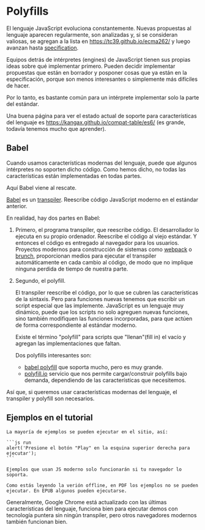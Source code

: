# Polyfills

El lenguaje JavaScript evoluciona constantemente. Nuevas propuestas al lenguaje aparecen regularmente, son analizadas y, si se consideran valiosas, se agregan a la lista en <https://tc39.github.io/ecma262/> y luego avanzan hasta [specification](http://www.ecma-international.org/publications/standards/Ecma-262.htm).

Equipos detrás de intérpretes (engines) de JavaScript tienen sus propias ideas sobre qué implementar primero. Pueden decidir implementar propuestas que están en borrador y posponer cosas que ya están en la especificación, porque son menos interesantes o simplemente más difíciles de hacer.

Por lo tanto, es bastante común para un intérprete implementar solo la parte del estándar.

Una buena página para ver el estado actual de soporte para características del lenguaje es <https://kangax.github.io/compat-table/es6/> (es grande, todavía tenemos mucho que aprender).

## Babel

Cuando usamos características modernas del lenguaje, puede que algunos intérpretes no soporten dicho código. Como hemos dicho, no todas las características están implementadas en todas partes.

Aquí Babel viene al rescate.

[Babel](https://babeljs.io) es un [transpiler](https://en.wikipedia.org/wiki/Source-to-source_compiler). Reescribe código JavaScript moderno en el estándar anterior.

En realidad, hay dos partes en Babel:

1. Primero, el programa transpiler, que reescribe código. El desarrollador lo ejecuta en su propio ordenador. Reescribe el código al viejo estándar. Y entonces el código es entregado al navegador para los usuarios. Proyectos modernos para construcción de sistemas como [webpack](http://webpack.github.io/) o [brunch](http://brunch.io/), proporcionan medios para ejecutar el transpiler automáticamente en cada cambio al código, de modo que no implique ninguna perdida de tiempo de nuestra parte.

2. Segundo, el polyfill.

    El transpiler reescribe el código, por lo que se cubren las características de la sintaxis. Pero para funciones nuevas tenemos que escribir un script especial que las implemente. JavaScript es un lenguaje muy dinámico, puede que los scripts no solo agreguen nuevas funciones, sino también modifiquen las funciones incorporadas, para que actúen de forma correspondiente al estándar moderno.

    Existe el término "polyfill" para scripts que "llenan"(fill in) el vacío y agregan las implementaciones que faltan.

    Dos polyfills interesantes son:
    - [babel polyfill](https://babeljs.io/docs/usage/polyfill/) que soporta mucho, pero es muy grande.
    - [polyfill.io](http://polyfill.io) servicio que nos permite cargar/construir polyfills bajo demanda, dependiendo de las características que necesitemos.

Así que, si queremos usar características modernas del lenguaje, el transpiler y polyfill son necesarios.

## Ejemplos en el tutorial


````online
La mayoría de ejemplos se pueden ejecutar en el sitio, así:

```js run
alert('Presione el botón "Play" en la esquina superior derecha para ejecutar');
```

Ejemplos que usan JS moderno solo funcionarán si tu navegador lo soporta.
````

```offline
Como estás leyendo la verión offline, en PDF los ejemplos no se pueden ejecutar. En EPUB algunos pueden ejecutarse.
```

Generalmente, Google Chrome está actualizado con las últimas características del lenguaje, funciona bien para ejecutar demos con tecnología puntera sin ningún transpiler, pero otros navegadores modernos también funcionan bien.
